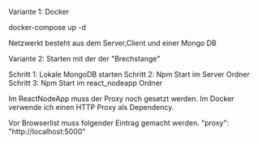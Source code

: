 Variante 1: Docker

docker-compose up -d

Netzwerkt besteht aus dem Server,Client und einer Mongo DB


Variante 2: Starten mit der der "Brechstange"

Schritt 1: Lokale MongoDB starten
Schritt 2: Npm Start im Server Ordner
Schritt 3: Npm Start im react_nodeapp Ordner

Im ReactNodeApp muss der Proxy noch gesetzt werden. 
Im Docker verwende ich einen HTTP Proxy als Dependency.

Vor Browserlist muss folgender Eintrag gemacht werden.
"proxy": "http://localhost:5000"